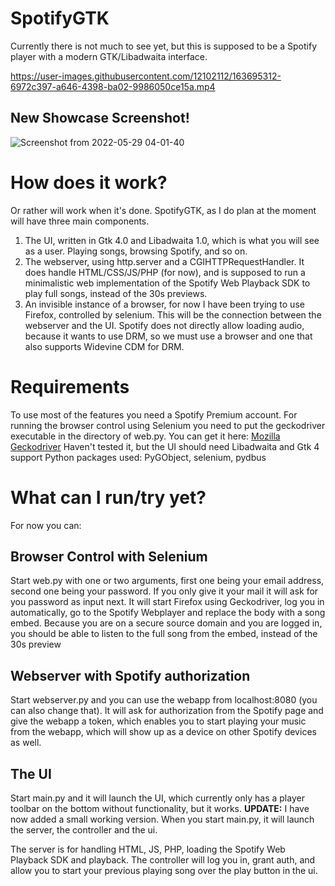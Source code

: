 # SpotifyGTK

Currently there is not much to see yet, but this is supposed to be a Spotify player with a modern GTK/Libadwaita interface. 

https://user-images.githubusercontent.com/12102112/163695312-6972c397-a646-4398-ba02-9986050ce15a.mp4

## New Showcase Screenshot!
![Screenshot from 2022-05-29 04-01-40](https://user-images.githubusercontent.com/12102112/170848955-893e0463-6800-48a7-bb8d-c351af4ee0df.png)


# How does it work?
Or rather will work when it's done. 
SpotifyGTK, as I do plan at the moment will have three main components. 
1. The UI, written in Gtk 4.0 and Libadwaita 1.0, which is what you will see as a user. Playing songs, browsing Spotify, and so on. 
2. The webserver, using http.server and a CGIHTTPRequestHandler. It does handle HTML/CSS/JS/PHP (for now), 
and is supposed to run a minimalistic web implementation of the Spotify Web Playback SDK to play full songs, instead of the 30s previews.
3. An invisible instance of a browser, for now I have been trying to use Firefox, controlled by selenium. This will be the connection between
the webserver and the UI. Spotify does not directly allow loading audio, because it wants to use DRM, so we must use a browser and one that 
also supports Widevine CDM for DRM. 


# Requirements
To use most of the features you need a Spotify Premium account. 
For running the browser control using Selenium you need to put the geckodriver executable in the directory of web.py. You can get it here:
[Mozilla Geckodriver](https://github.com/mozilla/geckodriver/releases)
Haven't tested it, but the UI should need Libadwaita and Gtk 4 support
Python packages used: PyGObject, selenium, pydbus

# What can I run/try yet?
For now you can:
## Browser Control with Selenium
Start web.py with one or two arguments, first one being your email address, second one being your password. If you only give it your 
mail it will ask for you password as input next. It will start Firefox using Geckodriver, log you in automatically, go to the Spotify Webplayer and replace 
the body with a song embed. Because you are on a secure source domain and you are logged in, you should be able to listen to the full song from the embed, 
instead of the 30s preview
## Webserver with Spotify authorization
Start webserver.py and you can use the webapp from localhost:8080 (you can also change that). It will ask for authorization
from the Spotify page and give the webapp a token, which enables you to start playing your music from the webapp, which will show up as a device on other Spotify 
devices as well. 
## The UI
Start main.py and it will launch the UI, which currently only has a player toolbar on the bottom without functionality, but it works. 
**UPDATE:** I have now added a small working version. 
When you start main.py, it will launch the server, the controller and the ui. 

The server is for handling HTML, JS, PHP, loading the Spotify Web Playback SDK and playback. The controller will log you in, grant auth, and allow you to start your previous playing song over the play button in the ui. 
